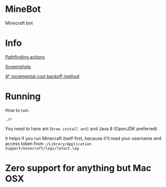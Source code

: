 
# MineBot
Minecraft bot
# Info
[Pathfinding actions](https://docs.google.com/spreadsheets/d/1KK0yPFeo7mEizqlF0ioV2JFCqlNBSHlCibNylrbSsWo/edit?usp=sharing)

[Screenshots](https://docs.google.com/document/d/1qSmjlkw6jCFHCj-GUSwpBLstA1ikvw155kRncn1m5lM/edit?usp=sharing)

[A* incremental cost backoff method](https://docs.google.com/document/d/1WVHHXKXFdCR1Oz__KtK8sFqyvSwJN_H4lftkHFgmzlc/edit?usp=sharing)
# Running
How to run:

    ./r

You need to have ant (`brew install ant`) and Java 8 (OpenJDK preferred) 



It helps if you run Minecraft itself first, because it'll read your username and access token from `~/Library/Application Support/minecraft/logs/latest.log`


# Zero support for anything but Mac OSX
